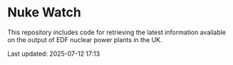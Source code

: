 # Nuke Watch

This repository includes code for retrieving the latest information available on the output of EDF nuclear power plants in the UK.

Last updated: 2025-07-12 17:13